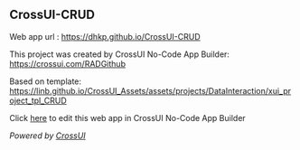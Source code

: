 ## CrossUI-CRUD
Web app url : https://dhkp.github.io/CrossUI-CRUD

This project was created by CrossUI No-Code App Builder: https://crossui.com/RADGithub

Based on template: https://linb.github.io/CrossUI_Assets/assets/projects/DataInteraction/xui_project_tpl_CRUD

Click [here](https://crossui.com/RADGithub/#!from=github&owner=dhkp&repo=CrossUI-CRUD) to edit this web app in CrossUI No-Code App Builder

<i>Powered by [CrossUI](https://crossui.com)</i>
